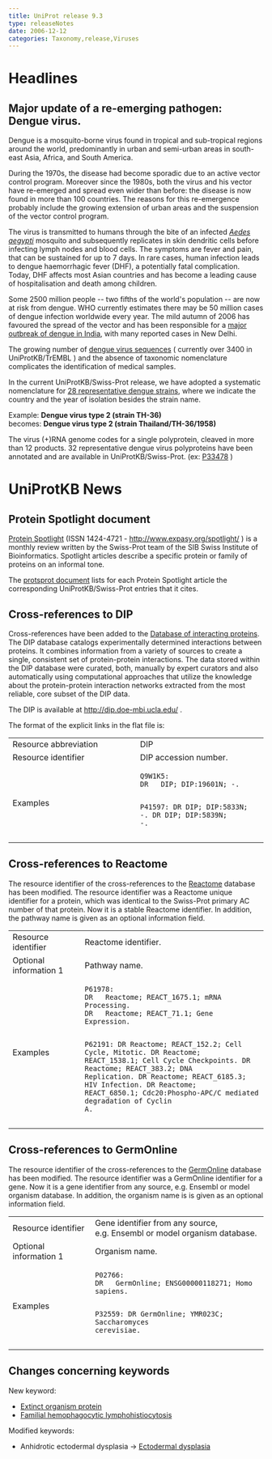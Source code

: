 ```yaml
---
title: UniProt release 9.3
type: releaseNotes
date: 2006-12-12
categories: Taxonomy,release,Viruses
---
```


# Headlines

## Major update of a re-emerging pathogen: Dengue virus.

Dengue is a mosquito-borne virus found in tropical and sub-tropical regions around the world, predominantly in urban and semi-urban areas in south-east Asia, Africa, and South America.

During the 1970s, the disease had become sporadic due to an active vector control program. Moreover since the 1980s, both the virus and his vector have re-emerged and spread even wider than before: the disease is now found in more than 100 countries. The reasons for this re-emergence probably include the growing extension of urban areas and the suspension of the vector control program.

The virus is transmitted to humans through the bite of an infected _[Aedes aegypti](http://www.uniprot.org/taxonomy/7159)_ mosquito and subsequently replicates in skin dendritic cells before infecting lymph nodes and blood cells. The symptoms are fever and pain, that can be sustained for up to 7 days. In rare cases, human infection leads to dengue haemorrhagic fever (DHF), a potentially fatal complication. Today, DHF affects most Asian countries and has become a leading cause of hospitalisation and death among children.

Some 2500 million people -- two fifths of the world's population -- are now at risk from dengue. WHO currently estimates there may be 50 million cases of dengue infection worldwide every year. The mild autumn of 2006 has favoured the spread of the vector and has been responsible for a [major outbreak of dengue in India](http://en.wikipedia.org/wiki/2006_Dengue_outbreak_in_India), with many reported cases in New Delhi.

The growing number of [dengue virus sequences](http://www.uniprot.org/uniprotkb?query=taxonomy:%22dengue+virus+group%22) ( currently over 3400 in UniProtKB/TrEMBL ) and the absence of taxonomic nomenclature complicates the identification of medical samples.

In the current UniProtKB/Swiss-Prot release, we have adopted a systematic nomenclature for [28 representative dengue strains](http://www.uniprot.org/taxonomy/?query=dengue+AND+virus+AND+reviewed%3ayes), where we indicate the country and the year of isolation besides the strain name.

Example: **Dengue virus type 2 (strain TH-36)**  
becomes: **Dengue virus type 2 (strain Thailand/TH-36/1958)**

The virus (+)RNA genome codes for a single polyprotein, cleaved in more than 12 products. 32 representative dengue virus polyproteins have been annotated and are available in UniProtKB/Swiss-Prot. (ex: [P33478](http://www.uniprot.org/uniprotkb/P33478) )

# UniProtKB News

## Protein Spotlight document

[Protein Spotlight](http://www.expasy.org/spotlight/) (ISSN 1424-4721 - <http://www.expasy.org/spotlight/> ) is a monthly review written by the Swiss-Prot team of the SIB Swiss Institute of Bioinformatics. Spotlight articles describe a specific protein or family of proteins on an informal tone.

The [protsprot document](https://ftp.uniprot.org/pub/databases/uniprot/current_release/knowledgebase/complete/docs/protspot) lists for each Protein Spotlight article the corresponding UniProtKB/Swiss-Prot entries that it cites.

## Cross-references to DIP

Cross-references have been added to the [Database of interacting proteins](http://dip.doe-mbi.ucla.edu/). The DIP database catalogs experimentally determined interactions between proteins. It combines information from a variety of sources to create a single, consistent set of protein-protein interactions. The data stored within the DIP database were curated, both, manually by expert curators and also automatically using computational approaches that utilize the knowledge about the protein-protein interaction networks extracted from the most reliable, core subset of the DIP data.

The DIP is available at <http://dip.doe-mbi.ucla.edu/> .

The format of the explicit links in the flat file is:

<table><colgroup><col style="width: 50%" /><col style="width: 50%" /></colgroup><tbody><tr class="odd"><td>Resource abbreviation</td><td>DIP</td></tr><tr class="even"><td>Resource identifier</td><td>DIP accession number.</td></tr><tr class="odd"><td>Examples</td><td><pre><code>Q9W1K5:
DR   DIP; DIP:19601N; -.

P41597:
DR DIP; DIP:5833N; -.
DR DIP; DIP:5839N; -.</code></pre></td></tr></tbody></table>

## Cross-references to Reactome

The resource identifier of the cross-references to the [Reactome](http://www.reactome.org/) database has been modified. The resource identifier was a Reactome unique identifier for a protein, which was identical to the Swiss-Prot primary AC number of that protein. Now it is a stable Reactome identifier. In addition, the pathway name is given as an optional information field.

<table><colgroup><col style="width: 28%" /><col style="width: 71%" /></colgroup><tbody><tr class="odd"><td>Resource identifier</td><td>Reactome identifier.</td></tr><tr class="even"><td>Optional information 1</td><td>Pathway name.</td></tr><tr class="odd"><td>Examples</td><td><pre><code>P61978:
DR   Reactome; REACT_1675.1; mRNA Processing.
DR   Reactome; REACT_71.1; Gene Expression.

P62191:
DR Reactome; REACT_152.2; Cell Cycle, Mitotic.
DR Reactome; REACT_1538.1; Cell Cycle Checkpoints.
DR Reactome; REACT_383.2; DNA Replication.
DR Reactome; REACT_6185.3; HIV Infection.
DR Reactome; REACT_6850.1; Cdc20:Phospho-APC/C mediated degradation of Cyclin A.</code></pre></td></tr></tbody></table>

## Cross-references to GermOnline

The resource identifier of the cross-references to the [GermOnline](http://germonline.unibas.ch/) database has been modified. The resource identifier was a GermOnline identifier for a gene. Now it is a gene identifier from any source, e.g. Ensembl or model organism database. In addition, the organism name is is given as an optional information field.

<table><colgroup><col style="width: 32%" /><col style="width: 67%" /></colgroup><tbody><tr class="odd"><td>Resource identifier</td><td>Gene identifier from any source, e.g. Ensembl or model organism database.</td></tr><tr class="even"><td>Optional information 1</td><td>Organism name.</td></tr><tr class="odd"><td>Examples</td><td><pre><code>P02766:
DR   GermOnline; ENSG00000118271; Homo sapiens.

P32559:
DR GermOnline; YMR023C; Saccharomyces cerevisiae.</code></pre></td></tr></tbody></table>

## Changes concerning keywords

New keyword:

- [Extinct organism protein](http://www.uniprot.org/keywords/KW-0952)
- [Familial hemophagocytic lymphohistiocytosis](http://www.uniprot.org/keywords/KW-0951)

Modified keywords:

- Anhidrotic ectodermal dysplasia -&gt; [Ectodermal dysplasia](http://www.uniprot.org/keywords/KW-0038)
